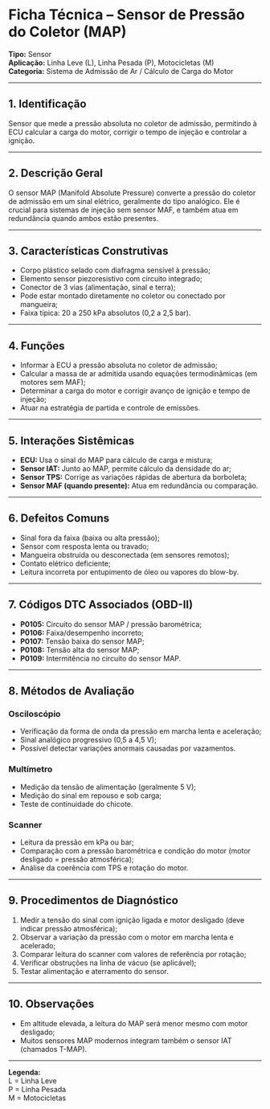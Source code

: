 # Ficha Técnica – Sensor de Pressão do Coletor (MAP)

**Tipo:** Sensor  
**Aplicação:** Linha Leve (L), Linha Pesada (P), Motocicletas (M)  
**Categoria:** Sistema de Admissão de Ar / Cálculo de Carga do Motor

---

## 1. Identificação
Sensor que mede a pressão absoluta no coletor de admissão, permitindo à ECU calcular a carga do motor, corrigir o tempo de injeção e controlar a ignição.

---

## 2. Descrição Geral
O sensor MAP (Manifold Absolute Pressure) converte a pressão do coletor de admissão em um sinal elétrico, geralmente do tipo analógico. Ele é crucial para sistemas de injeção sem sensor MAF, e também atua em redundância quando ambos estão presentes.

---

## 3. Características Construtivas
- Corpo plástico selado com diafragma sensível à pressão;
- Elemento sensor piezoresistivo com circuito integrado;
- Conector de 3 vias (alimentação, sinal e terra);
- Pode estar montado diretamente no coletor ou conectado por mangueira;
- Faixa típica: 20 a 250 kPa absolutos (0,2 a 2,5 bar).

---

## 4. Funções
- Informar à ECU a pressão absoluta no coletor de admissão;
- Calcular a massa de ar admitida usando equações termodinâmicas (em motores sem MAF);
- Determinar a carga do motor e corrigir avanço de ignição e tempo de injeção;
- Atuar na estratégia de partida e controle de emissões.

---

## 5. Interações Sistêmicas
- **ECU:** Usa o sinal do MAP para cálculo de carga e mistura;
- **Sensor IAT:** Junto ao MAP, permite cálculo da densidade do ar;
- **Sensor TPS:** Corrige as variações rápidas de abertura da borboleta;
- **Sensor MAF (quando presente):** Atua em redundância ou comparação.

---

## 6. Defeitos Comuns
- Sinal fora da faixa (baixa ou alta pressão);
- Sensor com resposta lenta ou travado;
- Mangueira obstruída ou desconectada (em sensores remotos);
- Contato elétrico deficiente;
- Leitura incorreta por entupimento de óleo ou vapores do blow-by.

---

## 7. Códigos DTC Associados (OBD-II)
- **P0105:** Circuito do sensor MAP / pressão barométrica;
- **P0106:** Faixa/desempenho incorreto;
- **P0107:** Tensão baixa do sensor MAP;
- **P0108:** Tensão alta do sensor MAP;
- **P0109:** Intermitência no circuito do sensor MAP.

---

## 8. Métodos de Avaliação

### Osciloscópio
- Verificação da forma de onda da pressão em marcha lenta e aceleração;
- Sinal analógico progressivo (0,5 a 4,5 V);
- Possível detectar variações anormais causadas por vazamentos.

### Multímetro
- Medição da tensão de alimentação (geralmente 5 V);
- Medição do sinal em repouso e sob carga;
- Teste de continuidade do chicote.

### Scanner
- Leitura da pressão em kPa ou bar;
- Comparação com a pressão barométrica e condição do motor (motor desligado = pressão atmosférica);
- Análise da coerência com TPS e rotação do motor.

---

## 9. Procedimentos de Diagnóstico
1. Medir a tensão do sinal com ignição ligada e motor desligado (deve indicar pressão atmosférica);
2. Observar a variação da pressão com o motor em marcha lenta e acelerado;
3. Comparar leitura do scanner com valores de referência por rotação;
4. Verificar obstruções na linha de vácuo (se aplicável);
5. Testar alimentação e aterramento do sensor.

---

## 10. Observações
- Em altitude elevada, a leitura do MAP será menor mesmo com motor desligado;
- Muitos sensores MAP modernos integram também o sensor IAT (chamados T-MAP).

---

**Legenda:**  
L = Linha Leve  
P = Linha Pesada  
M = Motocicletas

